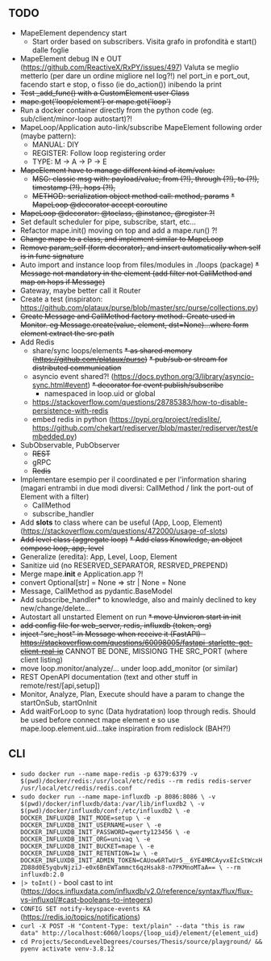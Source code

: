 ## TODO
* MapeElement dependency start
  * Start order based on subscribers.
    Visita grafo in profondità e start() dalle foglie
* MapeElement debug IN e OUT (https://github.com/ReactiveX/RxPY/issues/497)
  Valuta se meglio metterlo (per dare un ordine migliore nel log?!) nel port_in e port_out, facendo start e stop, o fisso (ie do_action()) inibendo la print
* ~~Test _add_func() with a CustomElement user Class~~
* ~~mape.get('loop/element') or mape.get('loop')~~
* Run a docker container directly from the python code (eg. sub/client/minor-loop autostart)?!
* MapeLoop/Application auto-link/subscribe MapeElement following order (maybe pattern):
  * MANUAL: DIY
  * REGISTER: Follow loop registering order
  * TYPE: M -> A -> P -> E
* ~~MapeElement have to manage different kind of item/value:~~
  * ~~MSG: classic msg with: payload/value, from (?!), through (?!), to (?!), timestamp (?!), hops (?!),~~ 
  * ~~METHOD: serialization object method call: method, params~~
  ~~* MapeLoop @decorator accept coroutine~~
* ~~MapeLoop @decorator: @toclass, @instance, @register ?!~~
* Set default scheduler for pipe, subscribe, start, etc...
* Refactor mape.init() moving on top and add a mape.run() ?!
* ~~Change mape to a class, and implement similar to MapeLoop~~
* ~~Remove param_self (form decorator), and insert automatically when self is in func signature~~
* Auto import and instance loop from files/modules in ./loops (package)
~~* Message not mandatory in the element (add filter not CallMethod and map on hops if Message)~~
* Gateway, maybe better call it Router
* Create a test (inspiraton: https://github.com/plataux/purse/blob/master/src/purse/collections.py)
* ~~Create Message and CallMethod factory method. Create used in Monitor. eg Message.create(value, element, dst=None)...where form element extract the src path~~
* Add Redis
  * share/sync loops/elements 
  ~~* as shared memory (https://github.com/plataux/purse)~~
  ~~* pub/sub or stream for distributed communication~~
  * asyncio event shared?! (https://docs.python.org/3/library/asyncio-sync.html#event)
    ~~* decorator for event publish/subscribe~~ 
    * namespaced in loop.uid or global
  * https://stackoverflow.com/questions/28785383/how-to-disable-persistence-with-redis
  * embed redis in python (https://pypi.org/project/redislite/, https://github.com/chekart/rediserver/blob/master/rediserver/test/embedded.py)
* SubObservable, PubObserver
  * ~~REST~~
  * gRPC
  * ~~Redis~~
* Implementare esempio per il coordinated e per l'information sharing (magari entrambi in due modi diversi: CallMethod / link the port-out of Element with a filter)
	* CallMethod
	* subscribe_handler 	
* Add __slots__ to class where can be useful (App, Loop, Element) (https://stackoverflow.com/questions/472000/usage-of-slots)
* ~~Add level class (aggregate loop)~~
~~* Add class Knowledge, an object compose loop, app, level~~
* Generalize (eredita): App, Level, Loop, Element
* Sanitize uid (no RESERVED_SEPARATOR, RESRVED_PREPEND)
* Merge mape.__init__ e Application.app ?!
* convert  Optional[str] = None => str | None = None
* Message, CallMethod as pydantic.BaseModel
* Add subscribe_handler* to knowledge, also and mainly declined to key new/change/delete...
* Autostart all unstarted Element on run
~~* move Unvicron start in init~~
* ~~add config file for web_server, redis, influxdb (token, org)~~
* ~~inject "src_host" in Message when receive it (FastAPI) - https://stackoverflow.com/questions/60098005/fastapi-starlette-get-client-real-ip~~ CANNOT BE DONE, MISSIONG THE SRC_PORT (where client listing)
* move loop.monitor/analyze/... under loop.add_monitor (or similar)
* REST OpenAPI documentation (text and other stuff in remote/rest/[api,setup])
* Monitor, Analyze, Plan, Execute should have a param to change the startOnSub, startOnInit
* Add waitForLoop to sync (Data hydratation) loop through redis. Should be used before connect mape element e so use mape.loop.element.uid...take inspiration from redislock (BAH?!)

## CLI
* `sudo docker run --name mape-redis -p 6379:6379 -v $(pwd)/docker/redis:/usr/local/etc/redis --rm redis redis-server /usr/local/etc/redis/redis.conf`
* `sudo docker run --name mape-influxdb -p 8086:8086 \
-v $(pwd)/docker/influxdb/data:/var/lib/influxdb2 \
-v $(pwd)/docker/influxdb/conf:/etc/influxdb2 \
-e DOCKER_INFLUXDB_INIT_MODE=setup \
-e DOCKER_INFLUXDB_INIT_USERNAME=user \
-e DOCKER_INFLUXDB_INIT_PASSWORD=qwerty123456 \
-e DOCKER_INFLUXDB_INIT_ORG=univaq \
-e DOCKER_INFLUXDB_INIT_BUCKET=mape \
-e DOCKER_INFLUXDB_INIT_RETENTION=1w \
-e DOCKER_INFLUXDB_INIT_ADMIN_TOKEN=CAUow6RTwUr5__6YE4MRCAyvxEIcStWcxHZD88d0E5yqbvNjziJ-e0x6BnEWTammct6qzHsak8-n7PKMnoMTaA== \
--rm influxdb:2.0`
* `|> toInt()` - bool cast to int (https://docs.influxdata.com/influxdb/v2.0/reference/syntax/flux/flux-vs-influxql/#cast-booleans-to-integers)
* `CONFIG SET notify-keyspace-events KA` (https://redis.io/topics/notifications)
* `curl -X POST -H "Content-Type: text/plain" --data "this is raw data" http://localhost:6060/loops/{loop_uid}/element/{element_uid}`
* `cd Projects/SecondLevelDegrees/courses/Thesis/source/playground/ && pyenv activate venv-3.8.12`
